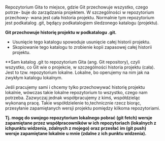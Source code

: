 
Repozytorium Gita to miejsce, gdzie Git przechowuje wszystko, czego potrze-
buje do zarządzania projektem. W szczególności w repozytorium przechowy-
wana jest cała historia projektu. Normalnie tym repozytorium jest podkatalog
.git, będący podkatalogiem śledzonego katalogu (projektu).

**Git przechowuje historię projektu w podkatalogu .git.**

- Usunięcie tego katalogu spowoduje usunięcie całej historii projektu.
- Skopiowanie tego katalogu to zrobienie kopii zapasowej całej historii projektu.

**Sam katalog .git to repozytorium Gita (ang. Git repository), czyli wszystko, co Git wie o projekcie, w szczególności historia projektu (cała). Jest to tzw. repozytorium lokalne. Lokalne, bo operujemy na nim jak na zwykłym katalogu lokalnym.

Jeśli pracujemy sami i chcemy tylko przechowywać historię projektu lokalnie, wówczas takie lokalne repozytorium to wszystko, czego nam potrzeba. Zazwyczaj jednak współpracujemy z kimś, współdzieląc wykonaną pracę. Takie współdzielenie to,technicznie rzecz biorąc, przesyłanie zapamiętanych wersji projektu pomiędzy kilkoma repozytoriami. 

**Tj. mogę do swojego repozytorium lokalnego pobrać (git fetch)
wersje zapamiętane przez współpracowników w ich repozytoriach (lokalnych z ichpunktu widzenia, zdalnych z mojego) oraz przesłać im (git push) wersje zapamiętane lokalnie u mnie (zdalne z ich punktu widzenia).**